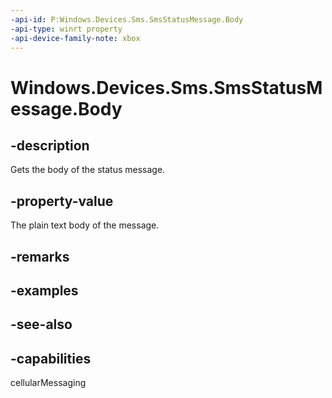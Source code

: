 ```yaml
---
-api-id: P:Windows.Devices.Sms.SmsStatusMessage.Body
-api-type: winrt property
-api-device-family-note: xbox
---
```


<!-- Property syntax
public string Body { get; }
-->

# Windows.Devices.Sms.SmsStatusMessage.Body

## -description
Gets the body of the status message.

## -property-value
The plain text body of the message.

## -remarks

## -examples

## -see-also


## -capabilities
cellularMessaging
